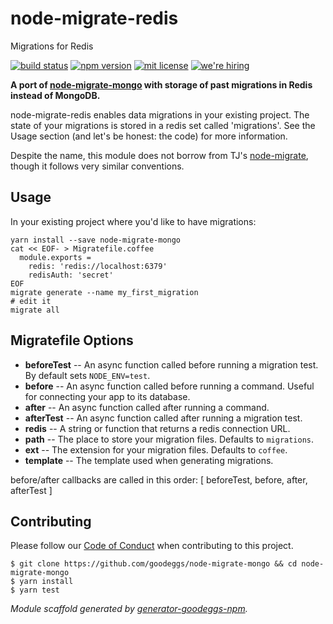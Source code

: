 # node-migrate-redis

Migrations for Redis

[![build status][travis-badge]][travis-link]
[![npm version][npm-badge]][npm-link]
[![mit license][license-badge]][license-link]
[![we're hiring][hiring-badge]][hiring-link]

**A port of [node-migrate-mongo](https://github.com/goodeggs/node-migrate-mongo) with storage of past migrations in Redis instead of MongoDB.**

node-migrate-redis enables data migrations in your existing project.
The state of your migrations is stored in a redis set called 'migrations'.
See the Usage section (and let's be honest: the code) for more information.

Despite the name, this module does not borrow from TJ's [node-migrate](https://github.com/tj/node-migrate), though it follows very similar conventions.

## Usage

In your existing project where you'd like to have migrations:

```
yarn install --save node-migrate-mongo
cat << EOF- > Migratefile.coffee
  module.exports =
    redis: 'redis://localhost:6379'
    redisAuth: 'secret'
EOF
migrate generate --name my_first_migration
# edit it
migrate all
```

## Migratefile Options

- **beforeTest** -- An async function called before running a migration test. By default sets `NODE_ENV=test`.
- **before** -- An async function called before running a command. Useful for connecting your app to its database.
- **after** -- An async function called after running a command.
- **afterTest** -- An async function called after running a migration test.
- **redis** -- A string or function that returns a redis connection URL.
- **path** -- The place to store your migration files. Defaults to `migrations`.
- **ext** -- The extension for your migration files. Defaults to `coffee`.
- **template** -- The template used when generating migrations.

before/after callbacks are called in this order: [ beforeTest, before, after, afterTest ]

## Contributing

Please follow our [Code of Conduct](https://github.com/goodeggs/mongoose-webdriver/blob/master/CODE_OF_CONDUCT.md)
when contributing to this project.

```
$ git clone https://github.com/goodeggs/node-migrate-mongo && cd node-migrate-mongo
$ yarn install
$ yarn test
```

_Module scaffold generated by [generator-goodeggs-npm](https://github.com/goodeggs/generator-goodeggs-npm)._

[travis-badge]: http://img.shields.io/travis/goodeggs/node-migrate-mongo/master.svg?style=flat-square
[travis-link]: https://travis-ci.org/goodeggs/node-migrate-mongo
[npm-badge]: http://img.shields.io/npm/v/node-migrate-mongo.svg?style=flat-square
[npm-link]: https://www.npmjs.org/package/node-migrate-mongo
[license-badge]: http://img.shields.io/badge/license-mit-blue.svg?style=flat-square
[license-link]: LICENSE.md
[hiring-badge]: https://img.shields.io/badge/we're_hiring-yes-brightgreen.svg?style=flat-square
[hiring-link]: http://goodeggs.jobscore.com/?detail=Open+Source&sid=161
